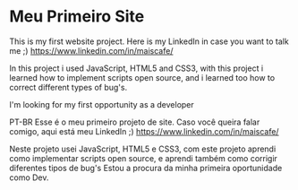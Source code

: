 # Meu Primeiro Site
This is my first website project.
Here is my LinkedIn in case you want to talk me ;)
https://www.linkedin.com/in/maiscafe/

In this project i used JavaScript, HTML5 and CSS3, with this project i learned how to implement scripts open source, and i learned too how to correct different types of bug's.

I'm looking for my first opportunity as a developer

PT-BR
Esse é o meu primeiro projeto de site.
Caso você queira falar comigo, aqui está meu LinkedIn ;)
https://www.linkedin.com/in/maiscafe/

Neste projeto usei JavaScript, HTML5 e CSS3, com este projeto aprendi como implementar scripts open source, e aprendi também como corrigir diferentes tipos de bug's
Estou a procura da minha primeira oportunidade como Dev.
